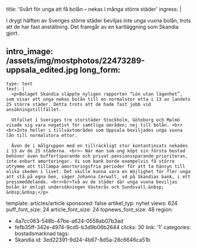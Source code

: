 title: 'Svårt för unga att få bolån – nekas i många större städer'
ingress: |
  <p>I drygt hälften av Sveriges större städer beviljas inte unga vuxna bolån, trots att de har fast anställning. Det framgår av en kartläggning som Skandia gjort.
  </p>
  
intro_image: /assets/img/mostphotos/22473289-uppsala_edited.jpg
long_form:
  -
    type: text
    text: |
      <p>Bolaget Skandia släppte nyligen rapporten “Lön utan lägenhet”, som visar att unga nekas bolån till en normalstor etta i 13 av landets 25 större städer. Detta trots att de hade fast jobb vid ansökningstillfället.  
      
      Utfallet i Sveriges tre storstäder Stockholm, Göteborg och Malmö visade sig vara negativt för samtliga områden; nej till bolån. <br><br>Inte heller i tillväxtområden som Uppsala beviljades unga vuxna lån till normalstora ettor.  
      
      Även de i målgruppen med en tillräckligt stor kontantinsats nekades i 13 av de 25 städerna. <br>– När man som ung köpt sin första bostad behöver även buffertsparande och privat pensionssparande prioriteras, inte enbart amorteringar. Vi som bank borde exempelvis få större utrymme att tillämpa amorteringsfria perioder för att ta hänsyn till olika skeden i livet. Det skulle kunna vara en möjlighet för fler unga att stå på egna ben, säger Johanna Cerwall, vd på Skandias bank, i ett pressmeddelande. <br><br>Två av de städer där unga vuxna beviljas bolån är enligt undersökningen Västerås och Sundsvall.&nbsp; &nbsp;&nbsp;</p>
      
template: articles/article
sponsored: false
artikel_typ: nyhet
views: 624
puff_font_size: 24
article_font_size: 24
topnews_font_size: 48
region:
  - 4a7cc063-548b-47be-a624-0558ab07b3ad
  - fefb35ff-342e-4974-9cd5-b3d9b06b2644
clicks: 30
link: '1'
categories: bostadsmarknad
tags:
  - Skandia
id: 3ed22391-9d24-4b67-8d5a-28c6646ca51b

